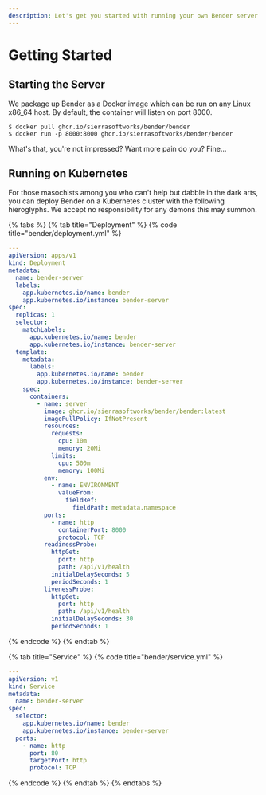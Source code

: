 ```yaml
---
description: Let's get you started with running your own Bender server.
---
```


# Getting Started

## Starting the Server

We package up Bender as a Docker image which can be run on any Linux x86\_64 host. By default, the container will listen on port 8000.

```
$ docker pull ghcr.io/sierrasoftworks/bender/bender
$ docker run -p 8000:8000 ghcr.io/sierrasoftworks/bender/bender
```

What's that, you're not impressed? Want more pain do you? Fine...

## Running on Kubernetes

For those masochists among you who can't help but dabble in the dark arts, you can deploy Bender on a Kubernetes cluster with the following hieroglyphs. We accept no responsibility for any demons this may summon.

{% tabs %}
{% tab title="Deployment" %}
{% code title="bender/deployment.yml" %}
```yaml
---
apiVersion: apps/v1
kind: Deployment
metadata:
  name: bender-server
  labels:
    app.kubernetes.io/name: bender
    app.kubernetes.io/instance: bender-server
spec:
  replicas: 1
  selector:
    matchLabels:
      app.kubernetes.io/name: bender
      app.kubernetes.io/instance: bender-server
  template:
    metadata:
      labels:
        app.kubernetes.io/name: bender
        app.kubernetes.io/instance: bender-server
    spec:
      containers:
        - name: server
          image: ghcr.io/sierrasoftworks/bender/bender:latest
          imagePullPolicy: IfNotPresent
          resources:
            requests:
              cpu: 10m
              memory: 20Mi
            limits:
              cpu: 500m
              memory: 100Mi
          env:
            - name: ENVIRONMENT
              valueFrom:
                fieldRef:
                  fieldPath: metadata.namespace
          ports:
            - name: http
              containerPort: 8000
              protocol: TCP
          readinessProbe:
            httpGet:
              port: http
              path: /api/v1/health
            initialDelaySeconds: 5
            periodSeconds: 1
          livenessProbe:
            httpGet:
              port: http
              path: /api/v1/health
            initialDelaySeconds: 30
            periodSeconds: 1
```
{% endcode %}
{% endtab %}

{% tab title="Service" %}
{% code title="bender/service.yml" %}
```yaml
---
apiVersion: v1
kind: Service
metadata:
  name: bender-server
spec:
  selector:
    app.kubernetes.io/name: bender
    app.kubernetes.io/instance: bender-server
  ports:
    - name: http
      port: 80
      targetPort: http
      protocol: TCP
```
{% endcode %}
{% endtab %}
{% endtabs %}



